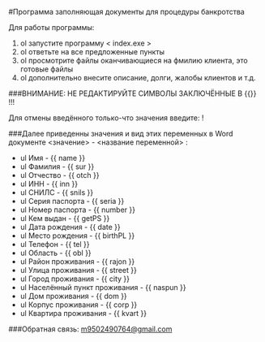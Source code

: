 #Программа заполняющая документы для процедуры банкротства

Для работы программы:
1. ol запустите программу < index.exe >
1. ol ответьте на все предложенные пункты
1. ol просмотрите файлы оканчивающиеся на фмилию клиента, это готовые файлы
1. ol дополнительно внесите описание, долги, жалобы клиентов и т.д.

###ВНИМАНИЕ: НЕ РЕДАКТИРУЙТЕ СИМВОЛЫ ЗАКЛЮЧЁННЫЕ В {{}} !!!

Для отмены введённого только-что значения введите: !

###Далее приведенны значения и вид этих переменных в Word документе
<значение> - <название переменной> :

- ul Имя - {{ name }}
- ul Фамилия - {{ sur }}
- ul Отчество - {{ otch }}
- ul ИНН - {{ inn }}
- ul СНИЛС - {{ snils }}
- ul Серия паспорта - {{ seria }}
- ul Номер паспорта - {{ number }}
- ul Кем выдан - {{ getPS }}
- ul Дата рождения - {{ date }}
- ul Место рождения - {{ birthPL }}
- ul Телефон - {{ tel }}
- ul Область - {{ obl }}
- ul Район проживания - {{ rajon }}
- ul Улица проживания - {{ street }}
- ul Город проживания - {{ city }}
- ul Населённый пункт проживания - {{ naspun }}
- ul Дом проживания - {{ dom }}
- ul Корпус проживания - {{ corp }}
- ul Квартира проживания - {{ kvart }}

###Обратная связь: m9502490764@gmail.com


